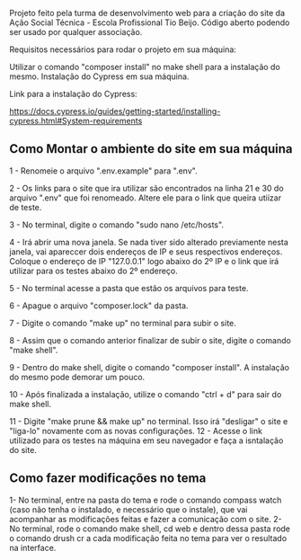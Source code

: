 Projeto feito pela turma de desenvolvimento web para a criação do site da Ação Social Técnica - Escola Profissional Tio Beijo. Código aberto podendo ser usado por qualquer associação.

Requisitos necessários para rodar o projeto em sua máquina:

Utilizar o comando "composer install" no make shell para a instalação do mesmo. Instalação do Cypress em sua máquina.

Link para a instalação do Cypress:

https://docs.cypress.io/guides/getting-started/installing-cypress.html#System-requirements

## Como Montar o ambiente do site em sua máquina

1 - Renomeie o arquivo ".env.example" para ".env".

2 - Os links para o site que ira utilizar são encontrados na linha 21 e 30 do arquivo ".env" que foi renomeado. Altere ele para o link que queira utiizar de teste.

3 - No terminal, digite o comando "sudo nano /etc/hosts".

4 - Irá abrir uma nova janela. Se nada tiver sido alterado previamente nesta janela, vai apareccer dois endereços de IP e seus respectivos endereços. Coloque o endereço de IP "127.0.0.1" logo abaixo do 2º IP e o link que irá utilizar para os testes abaixo do 2º endereço.

5 - No terminal acesse a pasta que estão os arquivos para teste. 

6 - Apague o arquivo "composer.lock" da pasta.

7 - Digite o comando "make up" no terminal para subir o site.

8 - Assim que o comando anterior finalizar de subir o site, digite o comando "make shell".

9 - Dentro do make shell, digite o comando "composer install". A instalação do mesmo pode demorar um pouco.

10 - Após finalizada a instalação, utilize o comando "ctrl + d" para sair do make shell.

11 - Digite "make prune && make up" no terminal. Isso irá "desligar" o site e "liga-lo" novamente com as novas configurações.
12 - Acesse o link utilizado para os testes na máquina em seu navegador e faça a isntalação do site.

## Como fazer modificações no tema

1- No terminal, entre na pasta do tema e rode o comando compass watch (caso não tenha o instalado, e necessário que o instale), que vai acompanhar as modificações feitas e fazer a comunicação com o site.
2- No terminal, rode o comando make shell, cd web e dentro dessa pasta rode o comando drush cr a cada modificação feita no tema para ver o resultado na interface.
